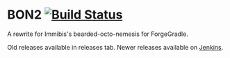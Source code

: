 BON2 [![Build Status](http://ci.tterrag.com/buildStatus/icon?job=BON2&build=3)](http://ci.tterrag.com/job/BON2/3/)
====

A rewrite for Immibis's bearded-octo-nemesis for ForgeGradle.

Old releases available in releases tab. Newer releases available on [Jenkins](http://ci.tterrag.com/job/BON2/3/).
